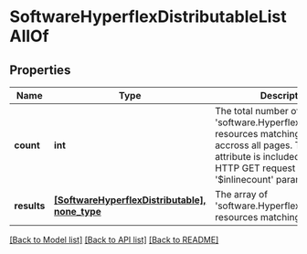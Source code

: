 # SoftwareHyperflexDistributableListAllOf

## Properties
Name | Type | Description | Notes
------------ | ------------- | ------------- | -------------
**count** | **int** | The total number of &#39;software.HyperflexDistributable&#39; resources matching the request, accross all pages. The &#39;Count&#39; attribute is included when the HTTP GET request includes the &#39;$inlinecount&#39; parameter. | [optional] 
**results** | [**[SoftwareHyperflexDistributable], none_type**](SoftwareHyperflexDistributable.md) | The array of &#39;software.HyperflexDistributable&#39; resources matching the request. | [optional] 

[[Back to Model list]](../README.md#documentation-for-models) [[Back to API list]](../README.md#documentation-for-api-endpoints) [[Back to README]](../README.md)


